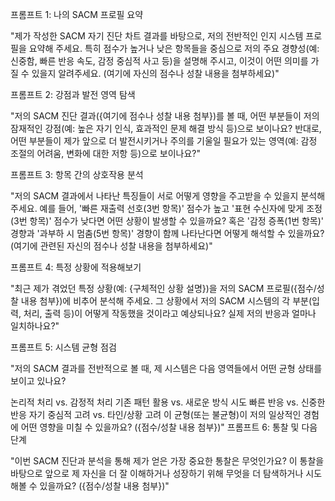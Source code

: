 프롬프트 1: 나의 SACM 프로필 요약

"제가 작성한 SACM 자기 진단 차트 결과를 바탕으로, 저의 전반적인 인지 시스템 프로필을 요약해 주세요. 특히 점수가 높거나 낮은 항목들을 중심으로 저의 주요 경향성(예: 신중함, 빠른 반응 속도, 감정 중심적 사고 등)을 설명해 주시고, 이것이 어떤 의미를 가질 수 있을지 알려주세요. (여기에 자신의 점수나 성찰 내용을 첨부하세요)"

프롬프트 2: 강점과 발전 영역 탐색

"저의 SACM 진단 결과({여기에 점수나 성찰 내용 첨부})를 볼 때, 어떤 부분들이 저의 잠재적인 강점(예: 높은 자기 인식, 효과적인 문제 해결 방식 등)으로 보이나요? 반대로, 어떤 부분들이 제가 앞으로 더 발전시키거나 주의를 기울일 필요가 있는 영역(예: 감정 조절의 어려움, 변화에 대한 저항 등)으로 보이나요?"

프롬프트 3: 항목 간의 상호작용 분석

"저의 SACM 결과에서 나타난 특징들이 서로 어떻게 영향을 주고받을 수 있을지 분석해 주세요. 예를 들어, '빠른 재출력 선호(3번 항목)' 점수가 높고 '표현 수신자에 맞게 조정(3번 항목)' 점수가 낮다면 어떤 상황이 발생할 수 있을까요? 혹은 '감정 증폭(1번 항목)' 경향과 '과부하 시 멈춤(5번 항목)' 경향이 함께 나타난다면 어떻게 해석할 수 있을까요? (여기에 관련된 자신의 점수나 성찰 내용을 첨부하세요)"

프롬프트 4: 특정 상황에 적용해보기

"최근 제가 겪었던 특정 상황(예: {구체적인 상황 설명})을 저의 SACM 프로필({점수/성찰 내용 첨부})에 비추어 분석해 주세요. 그 상황에서 저의 SACM 시스템의 각 부분(입력, 처리, 출력 등)이 어떻게 작동했을 것이라고 예상되나요? 실제 저의 반응과 얼마나 일치하나요?"

프롬프트 5: 시스템 균형 점검

"저의 SACM 결과를 전반적으로 볼 때, 제 시스템은 다음 영역들에서 어떤 균형 상태를 보이고 있나요?

논리적 처리 vs. 감정적 처리
기존 패턴 활용 vs. 새로운 방식 시도
빠른 반응 vs. 신중한 반응
자기 중심적 고려 vs. 타인/상황 고려 이 균형(또는 불균형)이 저의 일상적인 경험에 어떤 영향을 미칠 수 있을까요? ({점수/성찰 내용 첨부})"
프롬프트 6: 통찰 및 다음 단계

"이번 SACM 진단과 분석을 통해 제가 얻은 가장 중요한 통찰은 무엇인가요? 이 통찰을 바탕으로 앞으로 제 자신을 더 잘 이해하거나 성장하기 위해 무엇을 더 탐색하거나 시도해볼 수 있을까요? ({점수/성찰 내용 첨부})"